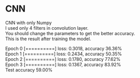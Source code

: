 # CNN
CNN with only Numpy  
I used only 4 filters in convolution layer.  
You should change the parameters to get the better accuracy.  
This is the result after training the model.  

Epoch 0  [==========]  loss: 0.3018, accuracy 36.36%  
Epoch 1  [==========]  loss: 0.2434, accuracy 50.35%  
Epoch 2  [==========]  loss: 0.1780, accuracy 77.62%  
Epoch 3  [==========]  loss: 0.1367, accuracy 83.92%  
Test accuracy 59.00%  
